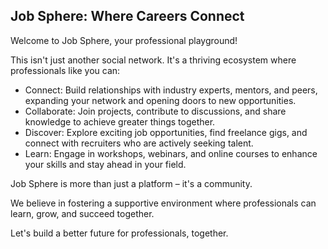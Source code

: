 ## Job Sphere: Where Careers Connect

Welcome to Job Sphere, your professional playground!  

This isn't just another social network. It's a thriving ecosystem where professionals like you can:

* Connect: Build relationships with industry experts, mentors, and peers, expanding your network and opening doors to new opportunities.
* Collaborate: Join projects, contribute to discussions, and share knowledge to achieve greater things together.
* Discover: Explore exciting job opportunities, find freelance gigs, and connect with recruiters who are actively seeking talent.
* Learn: Engage in workshops, webinars, and online courses to enhance your skills and stay ahead in your field. 

Job Sphere is more than just a platform – it's a community.  

We believe in fostering a supportive environment where professionals can learn, grow, and succeed together. 

Let's build a better future for professionals, together.